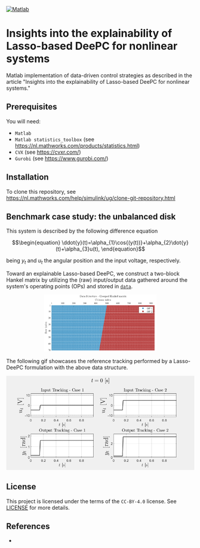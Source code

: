 [![Matlab](https://img.shields.io/badge/MATLAB-R2023a-BLUE.svg)](https://nl.mathworks.com/products/new_products/release2023a.html)

# Insights into the explainability of Lasso-based DeePC for nonlinear systems

Matlab implementation of data-driven control strategies as described in the article
"Insights into the explainability of Lasso-based DeePC for nonlinear systems."

## Prerequisites

You will need:

- `Matlab`
- `Matlab statistics_toolbox` (see https://nl.mathworks.com/products/statistics.html)
- `CVX` (see https://cvxr.com/)
- `Gurobi` (see https://www.gurobi.com/)

## Installation

To clone this repository, see https://nl.mathworks.com/help/simulink/ug/clone-git-repository.html

## Benchmark case study: the unbalanced disk

This system is described by the following difference equation

```math
\begin{equation}
        \ddot{y}(t)=\alpha_{1}\cos{(y(t))}+\alpha_{2}\dot{y}(t)+\alpha_{3}u(t),
\end{equation}
```
being $y_t$ and $u_t$ the angular position and the input voltage, respectively. 

Toward an explainable Lasso-based DeePC, we construct a two-block Hankel matrix by utilizing the (raw) input/output data gathered around the system's operating points (OPs) and stored in [`data`](data).

<p align="center">
  <img src="imgs/grouped_Hankel.png" width="60%" alt='A two-block grouped Hankel data structure'>
</p>

The following gif showcases the reference tracking performed by a Lasso-DeePC formulation with the above data structure.

<p align="center">
     <img src="gifs/IO_tr_C12.gif" alt="iLasso-DeePC trajectory tracking, data selection, and BPIs">
</p> 

## License
This project is licensed under the terms of the `CC-BY-4.0` license.
See [LICENSE](LICENSE) for more details.


## References
-
